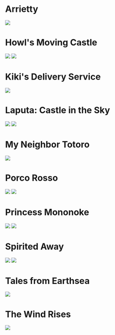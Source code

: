 # Arrietty

![](wallpapers/Arrietty/1.png)

# Howl's Moving Castle

![](wallpapers/HowlsMovingCastle/1.png)
![](wallpapers/HowlsMovingCastle/2.png)

# Kiki's Delivery Service

![](wallpapers/KikisDeliveryService/1.png)

# Laputa: Castle in the Sky

![](wallpapers/LaputaCastleintheSky/1.png)
![](wallpapers/LaputaCastleintheSky/2.png)

# My Neighbor Totoro

![](wallpapers/MyNeighborTotoro/1.png)

# Porco Rosso

![](wallpapers/PorcoRosso/1.png)
![](wallpapers/PorcoRosso/2.png)

# Princess Mononoke

![](wallpapers/PrincessMononoke/1.png)
![](wallpapers/PrincessMononoke/2.png)

# Spirited Away

![](wallpapers/SpiritedAway/1.png)
![](wallpapers/SpiritedAway/2.png)

# Tales from Earthsea

![](wallpapers/TalesfromEarthsea/1.png)

# The Wind Rises

![](wallpapers/TheWindRises/1.png)

